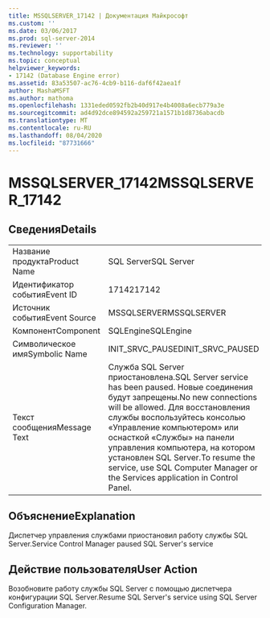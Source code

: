 ```yaml
---
title: MSSQLSERVER_17142 | Документация Майкрософт
ms.custom: ''
ms.date: 03/06/2017
ms.prod: sql-server-2014
ms.reviewer: ''
ms.technology: supportability
ms.topic: conceptual
helpviewer_keywords:
- 17142 (Database Engine error)
ms.assetid: 83a53507-ac76-4cb9-b116-daf6f42aea1f
author: MashaMSFT
ms.author: mathoma
ms.openlocfilehash: 1331eded0592fb2b40d917e4b4008a6ecb779a3e
ms.sourcegitcommit: ad4d92dce894592a259721a1571b1d8736abacdb
ms.translationtype: MT
ms.contentlocale: ru-RU
ms.lasthandoff: 08/04/2020
ms.locfileid: "87731666"
---
```

# <a name="mssqlserver_17142"></a><span data-ttu-id="8b89b-102">MSSQLSERVER_17142</span><span class="sxs-lookup"><span data-stu-id="8b89b-102">MSSQLSERVER_17142</span></span>
    
## <a name="details"></a><span data-ttu-id="8b89b-103">Сведения</span><span class="sxs-lookup"><span data-stu-id="8b89b-103">Details</span></span>  
  
|||  
|-|-|  
|<span data-ttu-id="8b89b-104">Название продукта</span><span class="sxs-lookup"><span data-stu-id="8b89b-104">Product Name</span></span>|<span data-ttu-id="8b89b-105">SQL Server</span><span class="sxs-lookup"><span data-stu-id="8b89b-105">SQL Server</span></span>|  
|<span data-ttu-id="8b89b-106">Идентификатор события</span><span class="sxs-lookup"><span data-stu-id="8b89b-106">Event ID</span></span>|<span data-ttu-id="8b89b-107">17142</span><span class="sxs-lookup"><span data-stu-id="8b89b-107">17142</span></span>|  
|<span data-ttu-id="8b89b-108">Источник события</span><span class="sxs-lookup"><span data-stu-id="8b89b-108">Event Source</span></span>|<span data-ttu-id="8b89b-109">MSSQLSERVER</span><span class="sxs-lookup"><span data-stu-id="8b89b-109">MSSQLSERVER</span></span>|  
|<span data-ttu-id="8b89b-110">Компонент</span><span class="sxs-lookup"><span data-stu-id="8b89b-110">Component</span></span>|<span data-ttu-id="8b89b-111">SQLEngine</span><span class="sxs-lookup"><span data-stu-id="8b89b-111">SQLEngine</span></span>|  
|<span data-ttu-id="8b89b-112">Символическое имя</span><span class="sxs-lookup"><span data-stu-id="8b89b-112">Symbolic Name</span></span>|<span data-ttu-id="8b89b-113">INIT_SRVC_PAUSED</span><span class="sxs-lookup"><span data-stu-id="8b89b-113">INIT_SRVC_PAUSED</span></span>|  
|<span data-ttu-id="8b89b-114">Текст сообщения</span><span class="sxs-lookup"><span data-stu-id="8b89b-114">Message Text</span></span>|<span data-ttu-id="8b89b-115">Служба SQL Server приостановлена.</span><span class="sxs-lookup"><span data-stu-id="8b89b-115">SQL Server service has been paused.</span></span> <span data-ttu-id="8b89b-116">Новые соединения будут запрещены.</span><span class="sxs-lookup"><span data-stu-id="8b89b-116">No new connections will be allowed.</span></span> <span data-ttu-id="8b89b-117">Для восстановления службы воспользуйтесь консолью «Управление компьютером» или оснасткой «Службы» на панели управления компьютера, на котором установлен SQL Server.</span><span class="sxs-lookup"><span data-stu-id="8b89b-117">To resume the service, use SQL Computer Manager or the Services application in Control Panel.</span></span>|  
  
## <a name="explanation"></a><span data-ttu-id="8b89b-118">Объяснение</span><span class="sxs-lookup"><span data-stu-id="8b89b-118">Explanation</span></span>  
 <span data-ttu-id="8b89b-119">Диспетчер управления службами приостановил работу службы SQL Server.</span><span class="sxs-lookup"><span data-stu-id="8b89b-119">Service Control Manager paused SQL Server's service</span></span>  
  
## <a name="user-action"></a><span data-ttu-id="8b89b-120">Действие пользователя</span><span class="sxs-lookup"><span data-stu-id="8b89b-120">User Action</span></span>  
 <span data-ttu-id="8b89b-121">Возобновите работу службы SQL Server с помощью диспетчера конфигурации SQL Server.</span><span class="sxs-lookup"><span data-stu-id="8b89b-121">Resume SQL Server's service using SQL Server Configuration Manager.</span></span>  
  
  
